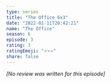 ```yaml
---
type: series
title: "The Office 6x3"
date: "2022-01-11T20:42:21"
name: "The Office"
season: 6
episode: 3
rating: 3
ratingEmoji: "⭐️⭐️⭐️"
share: false
---
```


_[No review was written for this episode]_
